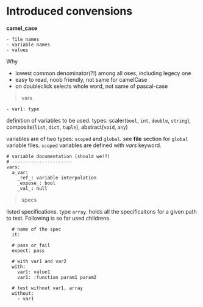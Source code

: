 Introduced convensions
======================

**camel_case**

    - file names
    - variable names
    - values

Why
- lowest common denominator(?!) among all oses, including legecy one
- easy to read, noob friendly, not same for camelCase
- on doubleclick selects whole word, not same of pascal-case

> vars

    - var1: type

definition of variables to be used. 
types: scaler(`bool`, `int`, `double`, `string`), composite(`list`, `dict`, `tuple`), abstract(`void`, `any`)

variables are of two types: `scoped` and `global`. see **file** section for `global` variable files. `scoped` variables are defined with _vars_ keyword.

```
# variable documentation (should we!?)
# ----------------------
vars:
  a_var:
    _ref_: variable interpolation
    _expose_: bool
    _val_: null
```

> specs

listed specifications. type `array`. holds all the specificaitons for a given path to test. Following is so far used childrens.

      # name of the spec
      it:
      
      # pass or fail
      expect: pass
      
      # with var1 and var2
      with:
        var1: value1
        var1: :function param1 param2
      
      # test without var1, array
      without:
        - var1